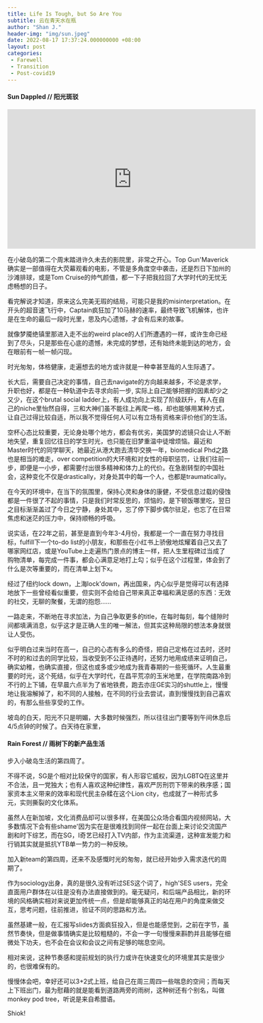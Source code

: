 ```yaml
---
title: Life Is Tough, but So Are You
subtitle: 云在青天水在瓶
author: "Shan J."
header-img: "img/sun.jpeg"
date: 2022-08-17 17:37:24.000000000 +08:00
layout: post
categories:
 - Farewell
 - Transition
 - Post-covid19
---
```


#### Sun Dappled // 阳光斑驳

<iframe width="560" height="315" src="https://www.youtube.com/embed/mNEUkkoUoIA" title="I ain't worried" frameborder="0" allow="accelerometer; autoplay; clipboard-write; encrypted-media; gyroscope; picture-in-picture" allowfullscreen></iframe>

在小破岛的第二个周末踏进许久未去的影院里，非常之开心。Top Gun'Maverick确实是一部值得在大荧幕观看的电影，不管是多角度空中袭击，还是烈日下加州的沙滩排球，或是Tom Cruise的帅气颜值，都一下子把我拉回了大学时代的无忧无虑畅想的日子。

看完解说才知道，原来这么完美无瑕的结局，可能只是我的misinterpretation。在开头的超音速飞行中，Captain疯狂加了10马赫的速率，最终导致飞机解体，也许是在生命的最后一段时光里，思及内心遗憾，才会有后来的故事。

就像梦魇绝镇里那进入走不出的weird place的人们所遭遇的一样，或许生命已经到了尽头，只是那些在心底的遗憾，未完成的梦想，还有始终未能到达的地方，会在眼前有一帧一帧闪现。

时光匆匆，体格健康，走遍想去的地方或许就是一种幸甚至哉的人生际遇了。

长大后，需要自己决定的事情，自己去navigate的方向越来越多，不论是求学，升职也好，都是在一种轨道中去寻求向前一步, 实际上自己能够把握的因素却少之又少，在这个brutal social ladder上，有人成功向上实现了阶级跃升，有人在自己的niche里怡然自得，三和大神们虽不能往上再爬一格，却也能够用某种方式，让自己过得比较自适，所以我不觉得任何人可以有立场有资格来评价他们的生活。

空杯心态比较重要，无论身处哪个地方，都会有优劣，美国梦的滤镜只会让人不断地失望，重复回忆往日的学生时光，也只能在旧梦重温中徒增烦恼。最近和Master时代的同学聊天，她最近从港大跑去清华交换一年，biomedical Phd之路也是相当的难走，over competition的大环境和对女性的母职惩罚，让我们往前一步，即便是一小步，都需要付出很多精神和体力上的代价。在急剧转型的中国社会，这种变化不仅是drastically，对身处其中的每一个人，也都是traumatically。

在今天的环境中，在当下的氛围里，保持心灵和身体的康健，不受信息过载的侵蚀都是一件很了不起的事情，只是我们时常反思的，烦恼的，是下顿饭哪里吃，翌日之目标渐渐盖过了今日之宁静，身处其中，忘了停下脚步偶尔驻足，也忘了在日常焦虑和迷茫的压力中，保持顺畅的呼吸。

说实话，在22年之前，甚至是直到今年3-4月份，我都是一个一直在努力寻找目标，fulfill下一个to-do list的小朋友，和那些在小红书上骄傲地炫耀着自己又去了哪家网红店，或是YouTube上走遍热门景点的博主一样，把人生里程碑过当成了购物清单，每完成一件事，都会心满意足地打上勾；似乎在这个过程里，体会到了什么是次等重要的，而在清单上划下x。

经过了纽约lock down，上海lock'down，再出国来，内心似乎是觉得可以有选择地放下一些曾经看似重要，但实则不会给自己带来真正幸福和满足感的东西：无效的社交，无聊的聚餐，无谓的抱怨……

一路走来，不断地在寻求加法，为自己争取更多的title，在每时每刻，每个缝隙时间都填满消息，似乎这才是正确人生的唯一解法，但其实这种局限的想法本身就很让人受伤。

似乎明白过来当时在高一，自己的心态有多么的奇怪，把自己定格在过去时，还时不时的和过去的同学比较，当收受到不公正待遇时，还努力地用成绩来证明自己，确实幼稚，也确实直接，但这也或多或少地成为我青春期的一些死循环。人生最重要的时光，这个死结，似乎在大学时代，在昌平荒凉的玉米地里，在学院南路冷到不行的上下铺，在早晨六点半为了省地铁费，跑去亦庄GE实习的shuttle上，慢慢地让我溶解掉了，和不同的人接触，在不同的行业去尝试，直到慢慢找到自己喜欢的，有那么些些享受的工作。

坡岛的白天，阳光不只是明媚，大多数时候强烈，所以往往出门要等到午间休息后4/5点钟的时候了。白天待在家里，


#### Rain Forest // 雨树下的新产品生活

步入小破岛生活的第四周了。

不得不说，SG是个相对比较保守的国家，有人形容它威权，因为LGBTQ在这里并不合法，且一党独大；也有人喜欢这种纪律性，喜欢严厉刑罚下带来的秩序感；国家资本主义带来的效率和现代民主杂糅在这个Lion city，也成就了一种形式多元，实则撕裂的文化体系。

虽然人在新加坡，文化消费品却可以很多样，在美国公众场合看国内视频网站，大多数情况下会有些shame'因为实在是很难找到同伴一起在台面上来讨论交流国产剧和时下综艺，而在SG，I奇艺已经打入TV内部，作为主流渠道，这种宣发能力和行销其实就是抵抗YTB单一势力的一种反映。

加入新team的第四周，还来不及感慨时光的匆匆，就已经开始步入需求迭代的周期了。

作为sociology出身，真的是很久没有听过SES这个词了，high'SES users，完全直面用户群体在以往是没有办法直接做到的。毫无疑问，和后端产品相比，新的环境的风格确实相对来说更加传统一点，但是却能够真正的站在用户的角度来做交互，思考问题，往前推进，验证不同的思路和方法。

虽然基建一般，在汇报写slides方面疯狂投入，但是也能感觉到，之前在字节，虽然节奏快，但是做事情确实是比较粗糙的，不会一字一句慢慢来斟酌并且能够在细微处下功夫，也不会在会议和会议之间有足够的喘息空间。

相对来说，这种节奏感和提前规划的执行力或许在快速变化的环境里其实是很少的，也很难保有的。

慢慢体会吧，幸好还可以3+2式上班，给自己在周三周四一些喘息的空间；而每天上下班出门，最为慰藉的就是能看到道路两旁的雨树，这种树还有个别名，叫做monkey pod tree，听说是来自希腊语。

Shiok!
